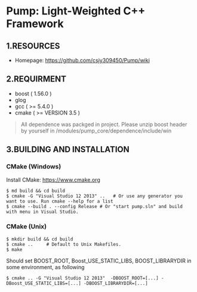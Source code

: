# Pump: Light-Weighted C++ Framework

## 1.RESOURCES

- Homepage: https://github.com/csjy309450/Pump/wiki

## 2.REQUIRMENT

- boost ( 1.56.0 )
- glog
- gcc ( >= 5.4.0 ) 
- cmake ( >= VERSION 3.5 )

> All dependence was packged in project. Please unzip boost header by yourself in /modules/pump_core/dependence/include/win

## 3.BUILDING AND INSTALLATION

### CMake (Windows)

Install CMake: https://www.cmake.org

```shell
$ md build && cd build
$ cmake -G "Visual Studio 12 2013" ..   # Or use any generator you want to use. Run cmake --help for a list
$ cmake --build . --config Release # Or "start pump.sln" and build with menu in Visual Studio.
```

### CMake (Unix)

```shell
$ mkdir build && cd build
$ cmake ..     # Default to Unix Makefiles.
$ make
```

Should set BOOST_ROOT, Boost_USE_STATIC_LIBS, BOOST_LIBRARYDIR in some environment, as following

```shell
$ cmake .. -G "Visual Studio 12 2013"  -DBOOST_ROOT=[...] -DBoost_USE_STATIC_LIBS=[...] -DBOOST_LIBRARYDIR=[...]
```